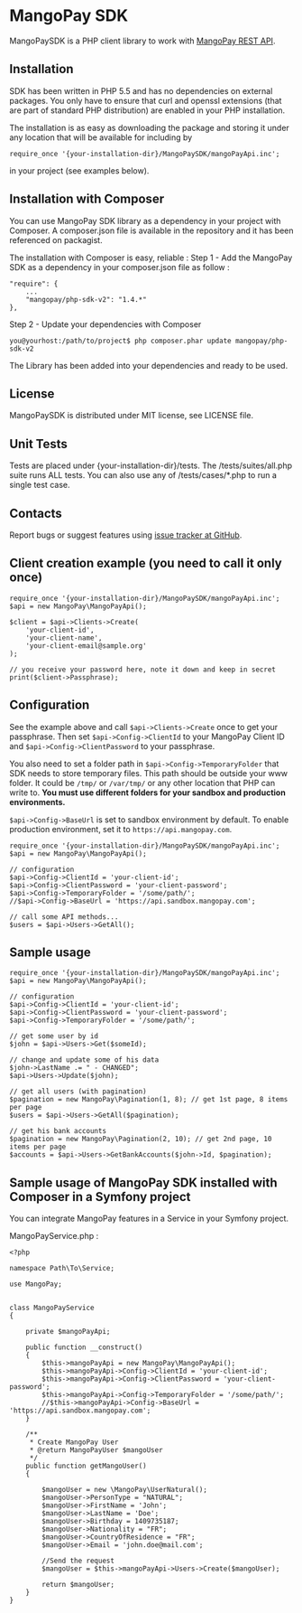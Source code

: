 MangoPay SDK
=================================================
MangoPaySDK is a PHP client library to work with
[MangoPay REST API](http://docs.mangopay.com/api-references/).


Installation
-------------------------------------------------
SDK has been written in PHP 5.5 and has no dependencies on external packages.
You only have to ensure that curl and openssl extensions (that are part of
standard PHP distribution) are enabled in your PHP installation.

The installation is as easy as downloading the package and storing it
under any location that will be available for including by

    require_once '{your-installation-dir}/MangoPaySDK/mangoPayApi.inc';

in your project (see examples below).

Installation with Composer
-------------------------------------------------
You can use MangoPay SDK library as a dependency in your project with Composer. A composer.json file is available in the repository and it has been referenced on packagist. 

The installation with Composer is easy, reliable : 
Step 1 - Add the MangoPay SDK as a dependency in your composer.json file as follow :

    "require": {
        ...
        "mangopay/php-sdk-v2": "1.4.*"
    },

Step 2 - Update your dependencies with Composer

    you@yourhost:/path/to/project$ php composer.phar update mangopay/php-sdk-v2

The Library has been added into your dependencies and ready to be used.

License
-------------------------------------------------
MangoPaySDK is distributed under MIT license, see LICENSE file.


Unit Tests
-------------------------------------------------
Tests are placed under {your-installation-dir}/tests.
The /tests/suites/all.php suite runs ALL tests.
You can also use any of /tests/cases/*.php to run a single test case.


Contacts
-------------------------------------------------
Report bugs or suggest features using
[issue tracker at GitHub](https://github.com/MangoPay/mangopay2-php-sdk).


Client creation example (you need to call it only once)
-------------------------------------------------

    require_once '{your-installation-dir}/MangoPaySDK/mangoPayApi.inc';
    $api = new MangoPay\MangoPayApi();

    $client = $api->Clients->Create(
        'your-client-id', 
        'your-client-name', 
        'your-client-email@sample.org'
    );

    // you receive your password here, note it down and keep in secret
    print($client->Passphrase);


Configuration
-------------------------------------------------
See the example above and call `$api->Clients->Create` once to get your passphrase.
Then set `$api->Config->ClientId` to your MangoPay Client ID and 
`$api->Config->ClientPassword` to your passphrase.

You also need to set a folder path in `$api->Config->TemporaryFolder` that SDK needs 
to store temporary files. This path should be outside your www folder.
It could be `/tmp/` or `/var/tmp/` or any other location that PHP can write to. 
**You must use different folders for your sandbox and production environments.**

`$api->Config->BaseUrl` is set to sandbox environment by default. To enable production
environment, set it to `https://api.mangopay.com`.

    require_once '{your-installation-dir}/MangoPaySDK/mangoPayApi.inc';
    $api = new MangoPay\MangoPayApi();

    // configuration
    $api->Config->ClientId = 'your-client-id';
    $api->Config->ClientPassword = 'your-client-password';
    $api->Config->TemporaryFolder = '/some/path/';
    //$api->Config->BaseUrl = 'https://api.sandbox.mangopay.com';

    // call some API methods...
    $users = $api->Users->GetAll();


Sample usage
-------------------------------------------------

    require_once '{your-installation-dir}/MangoPaySDK/mangoPayApi.inc';
    $api = new MangoPay\MangoPayApi();

    // configuration
    $api->Config->ClientId = 'your-client-id';
    $api->Config->ClientPassword = 'your-client-password';
    $api->Config->TemporaryFolder = '/some/path/';

    // get some user by id
    $john = $api->Users->Get($someId);

    // change and update some of his data
    $john->LastName .= " - CHANGED";
    $api->Users->Update($john);

    // get all users (with pagination)
    $pagination = new MangoPay\Pagination(1, 8); // get 1st page, 8 items per page
    $users = $api->Users->GetAll($pagination);

    // get his bank accounts
    $pagination = new MangoPay\Pagination(2, 10); // get 2nd page, 10 items per page
    $accounts = $api->Users->GetBankAccounts($john->Id, $pagination);


Sample usage of MangoPay SDK installed with Composer in a Symfony project
-------------------------------------------------
You can integrate MangoPay features in a Service in your Symfony project. 

MangoPayService.php : 

    <?php

    namespace Path\To\Service;
    
    use MangoPay;
    
    
    class MangoPayService
    {
    
        private $mangoPayApi;
    
        public function __construct()
        {
            $this->mangoPayApi = new MangoPay\MangoPayApi();
            $this->mangoPayApi->Config->ClientId = 'your-client-id';
            $this->mangoPayApi->Config->ClientPassword = 'your-client-password';
            $this->mangoPayApi->Config->TemporaryFolder = '/some/path/';    
            //$this->mangoPayApi->Config->BaseUrl = 'https://api.sandbox.mangopay.com';
        }
        
        /**
         * Create MangoPay User
         * @return MangoPayUser $mangoUser
         */
        public function getMangoUser()
        {
            
            $mangoUser = new \MangoPay\UserNatural();
            $mangoUser->PersonType = "NATURAL";
            $mangoUser->FirstName = 'John';
            $mangoUser->LastName = 'Doe';
            $mangoUser->Birthday = 1409735187;
            $mangoUser->Nationality = "FR";
            $mangoUser->CountryOfResidence = "FR";
            $mangoUser->Email = 'john.doe@mail.com';
    
            //Send the request
            $mangoUser = $this->mangoPayApi->Users->Create($mangoUser);
    
            return $mangoUser;
        }
    }
